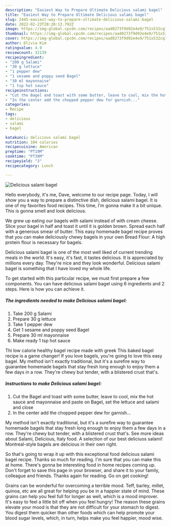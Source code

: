 ```yaml
---
description: "Easiest Way to Prepare Ultimate Delicious salami bagel"
title: "Easiest Way to Prepare Ultimate Delicious salami bagel"
slug: 2445-easiest-way-to-prepare-ultimate-delicious-salami-bagel
date: 2022-02-23T20:28:13.792Z
image: https://img-global.cpcdn.com/recipes/aad0273f9d92e4e9/751x532cq70/delicious-salami-bagel-recipe-main-photo.jpg
thumbnail: https://img-global.cpcdn.com/recipes/aad0273f9d92e4e9/751x532cq70/delicious-salami-bagel-recipe-main-photo.jpg
cover: https://img-global.cpcdn.com/recipes/aad0273f9d92e4e9/751x532cq70/delicious-salami-bagel-recipe-main-photo.jpg
author: Olivia Kim
ratingvalue: 4.9
reviewcount: 32139
recipeingredient:
- "200 g Salami"
- "30 g lettuce"
- "1 pepper dew"
- "1 sesame and poppy seed Bagel"
- "30 ml mayonnaise"
- "1 tsp hot sauce"
recipeinstructions:
- "Cut the Bagel and toast with some butter, leave to cool, mix the hot sauce and mayonnaise and paste on Bagel, set the lettuce and salami and close"
- "In the center add the chopped pepper dew for garnish..."
categories:
- Recipe
tags:
- delicious
- salami
- bagel

katakunci: delicious salami bagel 
nutrition: 104 calories
recipecuisine: American
preptime: "PT19M"
cooktime: "PT38M"
recipeyield: "3"
recipecategory: Lunch

---
```



![Delicious salami bagel](https://img-global.cpcdn.com/recipes/aad0273f9d92e4e9/751x532cq70/delicious-salami-bagel-recipe-main-photo.jpg)

Hello everybody, it's me, Dave, welcome to our recipe page. Today, I will show you a way to prepare a distinctive dish, delicious salami bagel. It is one of my favorites food recipes. This time, I'm gonna make it a bit unique. This is gonna smell and look delicious.

We grew up eating our bagels with salami instead of with cream cheese. Slice your bagel in half and toast it until it is golden brown. Spread each half with a generous smear of butter. This easy homemade bagel recipe proves that you can make deliciously chewy bagels in your own Bread Flour: A high protein flour is necessary for bagels.

Delicious salami bagel is one of the most well liked of current trending meals in the world. It's easy, it's fast, it tastes delicious. It is appreciated by millions every day. They're nice and they look wonderful. Delicious salami bagel is something that I have loved my whole life.


To get started with this particular recipe, we must first prepare a few components. You can have delicious salami bagel using 6 ingredients and 2 steps. Here is how you can achieve it.

<!--inarticleads1-->

##### The ingredients needed to make Delicious salami bagel:

1. Take 200 g Salami
1. Prepare 30 g lettuce
1. Take 1 pepper dew
1. Get 1 sesame and poppy seed Bagel
1. Prepare 30 ml mayonnaise
1. Make ready 1 tsp hot sauce


Thi low calorie healthy bagel recipe made with greek This baked bagel recipe is a game changer! If you love bagels, you&#39;re going to love this easy bagel. My method isn&#39;t exactly traditional, but it&#39;s a surefire way to guarantee homemade bagels that stay fresh long enough to enjoy them a few days in a row. They&#39;re chewy but tender, with a blistered crust that&#39;s. 

<!--inarticleads2-->

##### Instructions to make Delicious salami bagel:

1. Cut the Bagel and toast with some butter, leave to cool, mix the hot sauce and mayonnaise and paste on Bagel, set the lettuce and salami and close
1. In the center add the chopped pepper dew for garnish...


My method isn&#39;t exactly traditional, but it&#39;s a surefire way to guarantee homemade bagels that stay fresh long enough to enjoy them a few days in a row. They&#39;re chewy but tender, with a blistered crust that&#39;s. See more ideas about Salami, Delicious, Italy food. A selection of our best deliciuos salami! Montreal-style bagels are delicious in their own right. 

So that's going to wrap it up with this exceptional food delicious salami bagel recipe. Thanks so much for reading. I'm sure that you can make this at home. There's gonna be interesting food in home recipes coming up. Don't forget to save this page in your browser, and share it to your family, colleague and friends. Thanks again for reading. Go on get cooking!

Grains can be wonderful for overcoming a terrible mood. Teff, barley, millet, quinoa, etc are all great for helping you be in a happier state of mind. These grains can help you feel full for longer as well, which is a mood improver. It's easy to feel a little bit off when you feel hungry! The reason these grains elevate your mood is that they are not difficult for your stomach to digest. You digest them quicker than other foods which can help promote your blood sugar levels, which, in turn, helps make you feel happier, mood wise.
